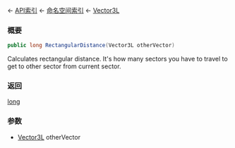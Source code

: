 ← [API索引](Api-Index) ← [命名空间索引](Namespace-Index) ← [Vector3L](VRageMath.Vector3L)

### 概要

```csharp
public long RectangularDistance(Vector3L otherVector)
```

Calculates rectangular distance. It's how many sectors you have to travel to get to other sector from current sector.

### 返回

[long](https://docs.microsoft.com/en-us/dotnet/api/System.Int64?view=netframework-4.6)

### 参数

* [Vector3L](VRageMath.Vector3L) otherVector
